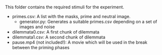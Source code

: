 This folder contains the required stimuli for the experiment.
- primes.csv: A list with the masks, prime and neutral image.
  - generator.py: Generates a suitable primes.csv depending on a set of images and noise
- dilemmata0.csv: A first chunk of dilemmata
- dilemmata1.csv: A second chunk of dilemmata
- pause.mp4 (not included!): A movie which will be used in the break between the priming phases
